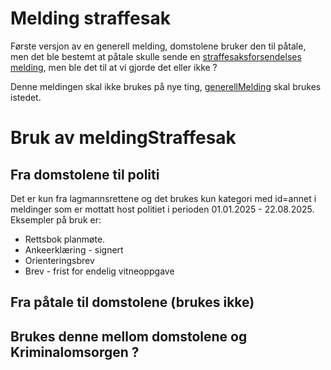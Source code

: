 # Melding straffesak
Første versjon av en generell melding, domstolene bruker den til påtale, men det ble bestemt at påtale skulle sende en [straffesaksforsendelses melding](../straffesaksforsendelse/1.0/sammenstilling.xsd), men ble det til at vi gjorde det eller ikke ?

Denne meldingen skal ikke brukes på nye ting,  [generellMelding](../generellMelding/readme.md) skal brukes istedet.

# Bruk av meldingStraffesak
## Fra domstolene til politi
Det er kun fra lagmannsrettene og det brukes kun kategori med id=annet i meldinger som er mottatt host politiet i perioden 01.01.2025 - 22.08.2025.
Eksempler på bruk er:
- Rettsbok planmøte.
- Ankeerklæring - signert
- Orienteringsbrev
- Brev - frist for endelig vitneoppgave

## Fra påtale til domstolene (brukes ikke)
## Brukes denne mellom domstolene og Kriminalomsorgen ?
